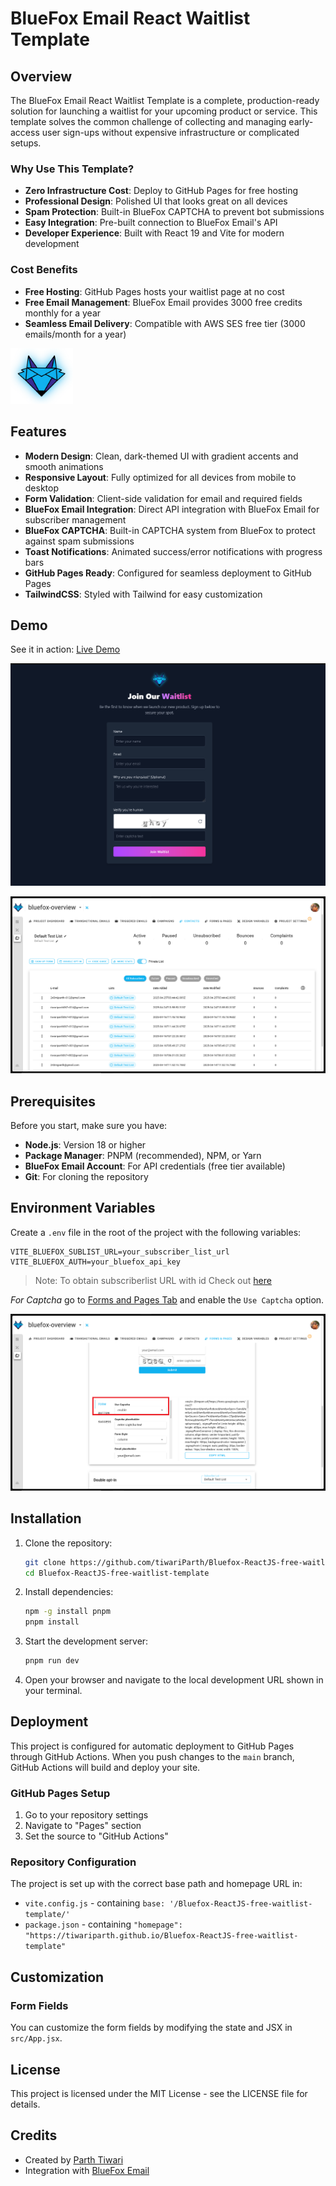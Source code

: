# BlueFox Email React Waitlist Template

## Overview

The BlueFox Email React Waitlist Template is a complete, production-ready solution for launching a waitlist for your upcoming product or service. This template solves the common challenge of collecting and managing early-access user sign-ups without expensive infrastructure or complicated setups.

### Why Use This Template?

- **Zero Infrastructure Cost**: Deploy to GitHub Pages for free hosting
- **Professional Design**: Polished UI that looks great on all devices
- **Spam Protection**: Built-in BlueFox CAPTCHA to prevent bot submissions
- **Easy Integration**: Pre-built connection to BlueFox Email's API
- **Developer Experience**: Built with React 19 and Vite for modern development

### Cost Benefits

- **Free Hosting**: GitHub Pages hosts your waitlist page at no cost
- **Free Email Management**: BlueFox Email provides 3000 free credits monthly for a year
- **Seamless Email Delivery**: Compatible with AWS SES free tier (3000 emails/month for a year)

<img src="./src/assets/bluefox-logo.png" alt="Waitlist Template Screenshot" width="100" />

## Features

- **Modern Design**: Clean, dark-themed UI with gradient accents and smooth animations
- **Responsive Layout**: Fully optimized for all devices from mobile to desktop
- **Form Validation**: Client-side validation for email and required fields
- **BlueFox Email Integration**: Direct API integration with BlueFox Email for subscriber management
- **BlueFox CAPTCHA**: Built-in CAPTCHA system from BlueFox to protect against spam submissions
- **Toast Notifications**: Animated success/error notifications with progress bars
- **GitHub Pages Ready**: Configured for seamless deployment to GitHub Pages
- **TailwindCSS**: Styled with Tailwind for easy customization

## Demo

See it in action: [Live Demo](https://tiwariparth.github.io/Bluefox-ReactJS-free-waitlist-template/)

![Live URL](image.png)

![BlueFox Email Dashboard](image-1.png)

## Prerequisites

Before you start, make sure you have:

- **Node.js**: Version 18 or higher
- **Package Manager**: PNPM (recommended), NPM, or Yarn
- **BlueFox Email Account**: For API credentials (free tier available)
- **Git**: For cloning the repository

## Environment Variables

Create a `.env` file in the root of the project with the following variables:
```
VITE_BLUEFOX_SUBLIST_URL=your_subscriber_list_url
VITE_BLUEFOX_AUTH=your_bluefox_api_key
```

> Note: To obtain subscriberlist URL with id Check out [here](https://bluefox.email/docs/api/subscriber-list-management)

*For Captcha* go to [Forms and Pages Tab](https://app.bluefox.email/accounts/default-demo/design-systems/67fcf6afda07577ccf8ed13c/projects/67fcf6efda07577ccf8ed375/forms/67fcf6efda07577ccf8ed377#signupFormEditor) and enable the `Use Captcha` option. 

![BlueFox Email Enable captcha](Untitled.png)

## Installation

1. Clone the repository:
   ```bash
   git clone https://github.com/tiwariParth/Bluefox-ReactJS-free-waitlist-template.git
   cd Bluefox-ReactJS-free-waitlist-template
   ```

2. Install dependencies:
   ```bash
   npm -g install pnpm
   pnpm install
   ```

3. Start the development server:
   ```bash
   pnpm run dev
   ```

4. Open your browser and navigate to the local development URL shown in your terminal.

## Deployment

This project is configured for automatic deployment to GitHub Pages through GitHub Actions. When you push changes to the `main` branch, GitHub Actions will build and deploy your site.

### GitHub Pages Setup

1. Go to your repository settings
2. Navigate to "Pages" section
3. Set the source to "GitHub Actions"

### Repository Configuration

The project is set up with the correct base path and homepage URL in:
- `vite.config.js` - containing `base: '/Bluefox-ReactJS-free-waitlist-template/'`
- `package.json` - containing `"homepage": "https://tiwariparth.github.io/Bluefox-ReactJS-free-waitlist-template"`

## Customization

### Form Fields

You can customize the form fields by modifying the state and JSX in `src/App.jsx`.

## License

This project is licensed under the MIT License - see the LICENSE file for details.

## Credits

- Created by [Parth Tiwari](https://github.com/tiwariParth)
- Integration with [BlueFox Email](https://bluefoxemail.com/)
